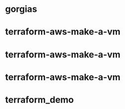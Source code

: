 # gorgias
# terraform-aws-make-a-vm
# terraform-aws-make-a-vm
# terraform-aws-make-a-vm
# terraform_demo
